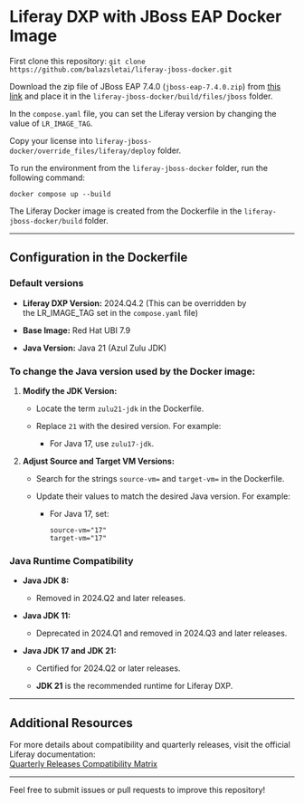# Liferay DXP with JBoss EAP Docker Image

First clone this repository: `git clone https://github.com/balazsletai/liferay-jboss-docker.git`

Download the zip file of JBoss EAP 7.4.0 (`jboss-eap-7.4.0.zip`) from [this link](https://files.liferay.com/private/apps/redhat/jbosseap/7/) and place it in the `liferay-jboss-docker/build/files/jboss` folder.

In the `compose.yaml` file, you can set the Liferay version by changing the value of `LR_IMAGE_TAG`.

Copy your license into `liferay-jboss-docker/override_files/liferay/deploy` folder.

To run the environment from the `liferay-jboss-docker` folder, run the following command:

    docker compose up --build

The Liferay Docker image is created from the Dockerfile in the `liferay-jboss-docker/build` folder.

***


## Configuration in the Dockerfile

### Default versions

- **Liferay DXP Version:** 2024.Q4.2 (This can be overridden by the LR\_IMAGE\_TAG set in the `compose.yaml` file)

- **Base Image:** Red Hat UBI 7.9

- **Java Version:** Java 21 (Azul Zulu JDK)


### **To change the Java version used by the Docker image:**

1. **Modify the JDK Version:**

   - Locate the term `zulu21-jdk` in the Dockerfile.

   - Replace `21` with the desired version. For example:

     - For Java 17, use `zulu17-jdk`.

2. **Adjust Source and Target VM Versions:**

   - Search for the strings `source-vm=` and `target-vm=` in the Dockerfile.

   - Update their values to match the desired Java version. For example:

     - For Java 17, set:

           source-vm="17"
           target-vm="17"


### Java Runtime Compatibility

- **Java JDK 8:**

  - Removed in 2024.Q2 and later releases.

- **Java JDK 11:**

  - Deprecated in 2024.Q1 and removed in 2024.Q3 and later releases.

- **Java JDK 17 and JDK 21:**

  - Certified for 2024.Q2 or later releases.

  - **JDK 21** is the recommended runtime for Liferay DXP.

***


## Additional Resources

For more details about compatibility and quarterly releases, visit the official Liferay documentation:\
[Quarterly Releases Compatibility Matrix](https://help.liferay.com/hc/en-us/articles/4411310034829-Liferay-DXP-Quarterly-Releases-Compatibility-Matrix)

***

Feel free to submit issues or pull requests to improve this repository!
